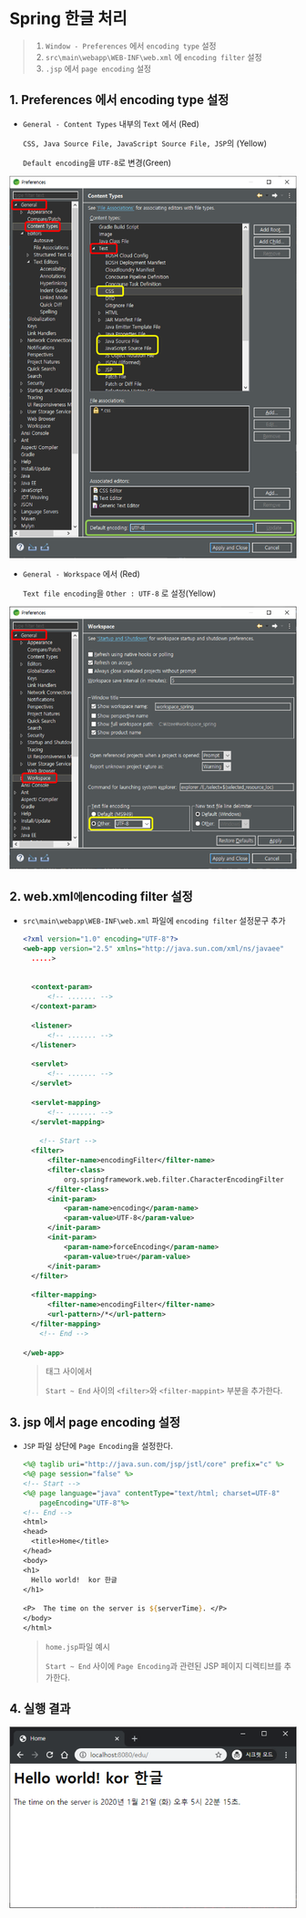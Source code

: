 # Spring 한글 처리

> 1. `Window - Preferences` 에서 `encoding type` 설정
> 2. `src\main\webapp\WEB-INF\web.xml` 에 `encoding filter` 설정
> 3. `.jsp` 에서 `page encoding` 설정



## 1. Preferences 에서 encoding type 설정

- `General - Content Types` 내부의 `Text` 에서 (Red)

  `CSS, Java Source File, JavaScript Source File, JSP`의 (Yellow)

  `Default encoding`을 `UTF-8`로 변경(Green)

![image-20200121170615541](Image/image-20200121170615541.png)



- `General - Workspace` 에서 (Red)

  `Text file encoding`을 `Other : UTF-8` 로 설정(Yellow)

![image-20200121170751199](Image/image-20200121170751199.png)





## 2. web.xml` 에 `encoding filter 설정

- `src\main\webapp\WEB-INF\web.xml` 파일에 `encoding filter` 설정문구 추가

  ```xml
  <?xml version="1.0" encoding="UTF-8"?>
  <web-app version="2.5" xmlns="http://java.sun.com/xml/ns/javaee"
  	.....>
  
  
  	<context-param>
  		<!-- ....... -->
  	</context-param>
  
  	<listener>
  		<!-- ....... -->
  	</listener>
  
  	<servlet>
  		<!-- ....... -->
  	</servlet>
  		
  	<servlet-mapping>
  		<!-- ....... -->
  	</servlet-mapping>
  	
      <!-- Start -->
  	<filter>
  		<filter-name>encodingFilter</filter-name>
  		<filter-class>
  			org.springframework.web.filter.CharacterEncodingFilter
  		</filter-class>
  		<init-param>
  			<param-name>encoding</param-name>
  			<param-value>UTF-8</param-value>
  		</init-param>
  		<init-param>
  			<param-name>forceEncoding</param-name>
  			<param-value>true</param-value>
  		</init-param>
  	</filter>
  
  	<filter-mapping>
  		<filter-name>encodingFilter</filter-name>
  		<url-pattern>/*</url-pattern>
  	</filter-mapping>
      <!-- End -->
  
  </web-app>
  
  ```

  > <web-app> </web-app> 태그 사이에서
  >
  > `Start ~ End` 사이의 `<filter>`와 `<filter-mappint>` 부분을 추가한다.



## 3. jsp 에서 page encoding 설정

- `JSP` 파일 상단에 `Page Encoding`을 설정한다.

  ```jsp
  <%@ taglib uri="http://java.sun.com/jsp/jstl/core" prefix="c" %>
  <%@ page session="false" %>
  <!-- Start -->
  <%@ page language="java" contentType="text/html; charset=UTF-8"
      pageEncoding="UTF-8"%>
  <!-- End -->
  <html>
  <head>
  	<title>Home</title>
  </head>
  <body>
  <h1>
  	Hello world!  kor 한글 
  </h1>
  
  <P>  The time on the server is ${serverTime}. </P>
  </body>
  </html>
  
  ```

  > `home.jsp`파일 예시
  >
  > `Start ~ End` 사이에 `Page Encoding`과 관련된 JSP 페이지 디렉티브를 추가한다.



## 4. 실행 결과

![image-20200121172222960](Image/image-20200121172222960.png)

